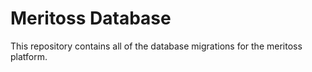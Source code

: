 # Meritoss Database

This repository contains all of the database migrations for the meritoss platform.
